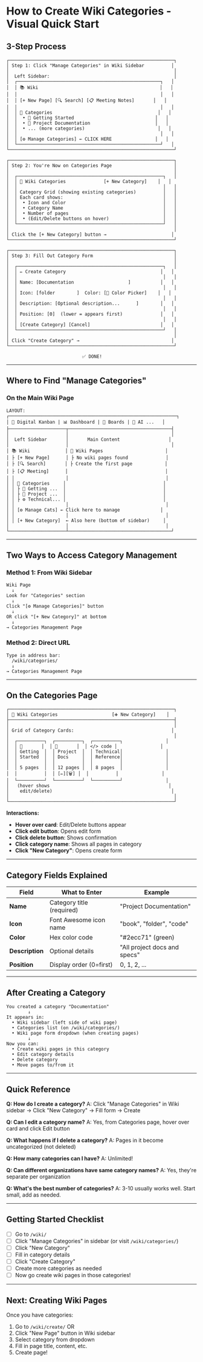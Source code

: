# How to Create Wiki Categories - Visual Quick Start

## 3-Step Process

```
┌─────────────────────────────────────────────────────────────┐
│ Step 1: Click "Manage Categories" in Wiki Sidebar          │
│                                                             │
│  Left Sidebar:                                              │
│  ┌─────────────────────────────────────────────────────┐   │
│  │ 📚 Wiki                                             │   │
│  │                                                     │   │
│  │ [+ New Page] [🔍 Search] [📋 Meeting Notes]       │   │
│  │                                                     │   │
│  │ 📁 Categories                                       │   │
│  │  • 🚀 Getting Started                              │   │
│  │  • 📂 Project Documentation                        │   │
│  │  • ... (more categories)                           │   │
│  │                                                     │   │
│  │ [⚙️ Manage Categories] ← CLICK HERE                │   │
│  └─────────────────────────────────────────────────────┘   │
└─────────────────────────────────────────────────────────────┘

┌─────────────────────────────────────────────────────────────┐
│ Step 2: You're Now on Categories Page                       │
│                                                             │
│  ┌──────────────────────────────────────────────────────┐   │
│  │ 📁 Wiki Categories              [+ New Category]    │   │
│  │                                                      │   │
│  │ Category Grid (showing existing categories)          │   │
│  │ Each card shows:                                     │   │
│  │  • Icon and Color                                    │   │
│  │  • Category Name                                     │   │
│  │  • Number of pages                                   │   │
│  │  • (Edit/Delete buttons on hover)                    │   │
│  └──────────────────────────────────────────────────────┘   │
│                                                             │
│ Click the [+ New Category] button →                        │
└─────────────────────────────────────────────────────────────┘

┌─────────────────────────────────────────────────────────────┐
│ Step 3: Fill Out Category Form                              │
│                                                             │
│  ┌──────────────────────────────────────────────────────┐   │
│  │ ✏️ Create Category                                   │   │
│  │                                                      │   │
│  │ Name: [Documentation                    ]           │   │
│  │                                                      │   │
│  │ Icon: [folder        ]  Color: [🎨 Color Picker]    │   │
│  │                                                      │   │
│  │ Description: [Optional description...      ]        │   │
│  │                                                      │   │
│  │ Position: [0]  (lower = appears first)              │   │
│  │                                                      │   │
│  │ [Create Category] [Cancel]                          │   │
│  └──────────────────────────────────────────────────────┘   │
│                                                             │
│ Click "Create Category" →                                  │
└─────────────────────────────────────────────────────────────┘

                            ✅ DONE!
```

---

## Where to Find "Manage Categories"

### On the Main Wiki Page

```
LAYOUT:
┌──────────────────────────────────────────────────────────────┐
│ 🔘 Digital Kanban | 📊 Dashboard | 🎯 Boards | 🤖 AI ...   │
├─────────────────────┬──────────────────────────────────────┤
│                     │                                      │
│  Left Sidebar       │       Main Content                  │
│                     │                                      │
│ 📚 Wiki             │ 📖 Wiki Pages                       │
│ ├ [+ New Page]      │ ├ No wiki pages found              │
│ ├ [🔍 Search]       │ ├ Create the first page            │
│ ├ [📋 Meeting]      │                                    │
│ │                   │                                    │
│ │ 📁 Categories     │                                    │
│ │ ├ 🚀 Getting ...  │                                    │
│ │ ├ 📂 Project ...  │                                    │
│ │ ├ ⚙️ Technical... │                                    │
│ │                   │                                    │
│ │ [⚙️ Manage Cats] ← Click here to manage               │
│ │                   │                                    │
│ │ [+ New Category]  ← Also here (bottom of sidebar)     │
│                     │                                    │
└─────────────────────┴──────────────────────────────────────┘
```

---

## Two Ways to Access Category Management

### Method 1: From Wiki Sidebar
```
Wiki Page
  ↓
Look for "Categories" section
  ↓
Click "[⚙️ Manage Categories]" button
  ↓
OR click "[+ New Category]" at bottom
  ↓
→ Categories Management Page
```

### Method 2: Direct URL
```
Type in address bar:
  /wiki/categories/
  ↓
→ Categories Management Page
```

---

## On the Categories Page

```
┌─────────────────────────────────────────────────────────────┐
│ 📁 Wiki Categories                    [➕ New Category]    │
├─────────────────────────────────────────────────────────────┤
│                                                             │
│ Grid of Category Cards:                                    │
│                                                             │
│  ┌──────────┐  ┌──────────┐  ┌──────────┐                │
│  │ 🚀       │  │ 📂       │  │ </> code │                │
│  │ Getting  │  │ Project  │  │ Technical│                │
│  │ Started  │  │ Docs     │  │ Reference│                │
│  │          │  │          │  │          │                │
│  │ 5 pages  │  │ 12 pages │  │ 8 pages  │                │
│  │          │  │ [✏️][🗑️] │  │          │                │
│  └──────────┘  └──────────┘  └──────────┘                │
│   (hover shows                                            │
│    edit/delete)                                            │
│                                                             │
└─────────────────────────────────────────────────────────────┘
```

**Interactions:**
- **Hover over card**: Edit/Delete buttons appear
- **Click edit button**: Opens edit form
- **Click delete button**: Shows confirmation
- **Click category name**: Shows all pages in category
- **Click "New Category"**: Opens create form

---

## Category Fields Explained

| Field | What to Enter | Example |
|-------|---------------|---------|
| **Name** | Category title (required) | "Project Documentation" |
| **Icon** | Font Awesome icon name | "book", "folder", "code" |
| **Color** | Hex color code | "#2ecc71" (green) |
| **Description** | Optional details | "All project docs and specs" |
| **Position** | Display order (0=first) | 0, 1, 2, ... |

---

## After Creating a Category

```
You created a category "Documentation"
        ↓
It appears in:
  • Wiki sidebar (left side of wiki page)
  • Categories list (on /wiki/categories/)
  • Wiki page form dropdown (when creating pages)
        ↓
Now you can:
  • Create wiki pages in this category
  • Edit category details
  • Delete category
  • Move pages to/from it
```

---

## Quick Reference

**Q: How do I create a category?**
A: Click "Manage Categories" in Wiki sidebar → Click "New Category" → Fill form → Create

**Q: Can I edit a category name?**
A: Yes, from Categories page, hover over card and click Edit button

**Q: What happens if I delete a category?**
A: Pages in it become uncategorized (not deleted)

**Q: How many categories can I have?**
A: Unlimited!

**Q: Can different organizations have same category names?**
A: Yes, they're separate per organization

**Q: What's the best number of categories?**
A: 3-10 usually works well. Start small, add as needed.

---

## Getting Started Checklist

- [ ] Go to `/wiki/`
- [ ] Click "Manage Categories" in sidebar (or visit `/wiki/categories/`)
- [ ] Click "New Category"
- [ ] Fill in category details
- [ ] Click "Create Category"
- [ ] Create more categories as needed
- [ ] Now go create wiki pages in those categories!

---

## Next: Creating Wiki Pages

Once you have categories:

1. Go to `/wiki/create/` OR
2. Click "New Page" button in Wiki sidebar
3. Select category from dropdown
4. Fill in page title, content, etc.
5. Create page!
